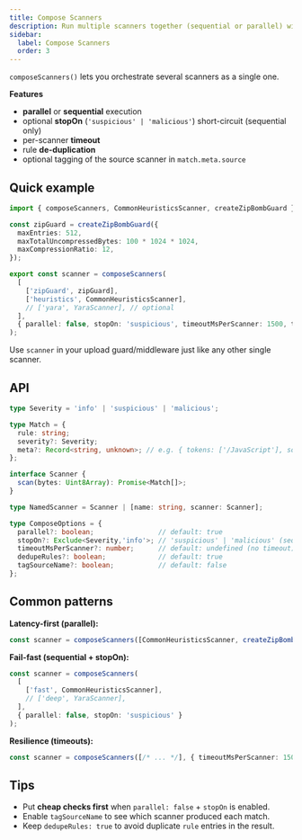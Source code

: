 ```yaml
---
title: Compose Scanners
description: Run multiple scanners together (sequential or parallel) with stop-on, timeouts, and rule de-duplication.
sidebar:
  label: Compose Scanners
  order: 3
---
```


`composeScanners()` lets you orchestrate several scanners as a single one.

**Features**
- **parallel** or **sequential** execution
- optional **stopOn** (`'suspicious' | 'malicious'`) short-circuit (sequential only)
- per-scanner **timeout**
- rule **de-duplication**
- optional tagging of the source scanner in `match.meta.source`

## Quick example

```ts
import { composeScanners, CommonHeuristicsScanner, createZipBombGuard } from 'pompelmi';

const zipGuard = createZipBombGuard({
  maxEntries: 512,
  maxTotalUncompressedBytes: 100 * 1024 * 1024,
  maxCompressionRatio: 12,
});

export const scanner = composeScanners(
  [
    ['zipGuard', zipGuard],
    ['heuristics', CommonHeuristicsScanner],
    // ['yara', YaraScanner], // optional
  ],
  { parallel: false, stopOn: 'suspicious', timeoutMsPerScanner: 1500, tagSourceName: true }
);
```

Use `scanner` in your upload guard/middleware just like any other single scanner.

## API

```ts
type Severity = 'info' | 'suspicious' | 'malicious';

type Match = {
  rule: string;
  severity?: Severity;
  meta?: Record<string, unknown>; // e.g. { tokens: ['/JavaScript'], source: 'heuristics' }
};

interface Scanner {
  scan(bytes: Uint8Array): Promise<Match[]>;
}

type NamedScanner = Scanner | [name: string, scanner: Scanner];

type ComposeOptions = {
  parallel?: boolean;                // default: true
  stopOn?: Exclude<Severity,'info'>; // 'suspicious' | 'malicious' (sequential only)
  timeoutMsPerScanner?: number;      // default: undefined (no timeout)
  dedupeRules?: boolean;             // default: true
  tagSourceName?: boolean;           // default: false
};
```

## Common patterns

**Latency-first (parallel):**
```ts
const scanner = composeScanners([CommonHeuristicsScanner, createZipBombGuard()], { parallel: true });
```

**Fail-fast (sequential + stopOn):**
```ts
const scanner = composeScanners(
  [
    ['fast', CommonHeuristicsScanner],
    // ['deep', YaraScanner],
  ],
  { parallel: false, stopOn: 'suspicious' }
);
```

**Resilience (timeouts):**
```ts
const scanner = composeScanners([/* ... */], { timeoutMsPerScanner: 1500 });
```

## Tips
- Put **cheap checks first** when `parallel: false` + `stopOn` is enabled.
- Enable `tagSourceName` to see which scanner produced each match.
- Keep `dedupeRules: true` to avoid duplicate `rule` entries in the result.
